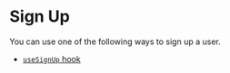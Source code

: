 <!--
 Copyright (c) 2024 Eray Erdin

 This software is released under the MIT License.
 https://opensource.org/licenses/MIT
-->

# Sign Up

You can use one of the following ways to sign up a user.

- [`useSignUp` hook](../hooks/useSignUp.md)
